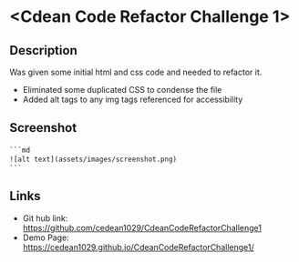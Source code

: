 # <Cdean Code Refactor Challenge 1>
## Description
Was given some initial html and css code and needed to refactor it.
- Eliminated some duplicated CSS to condense the file
- Added alt tags to any img tags referenced for accessibility

## Screenshot
    ```md
    ![alt text](assets/images/screenshot.png)
    ```

## Links
- Git hub link: https://github.com/cedean1029/CdeanCodeRefactorChallenge1
- Demo Page: https://cedean1029.github.io/CdeanCodeRefactorChallenge1/
